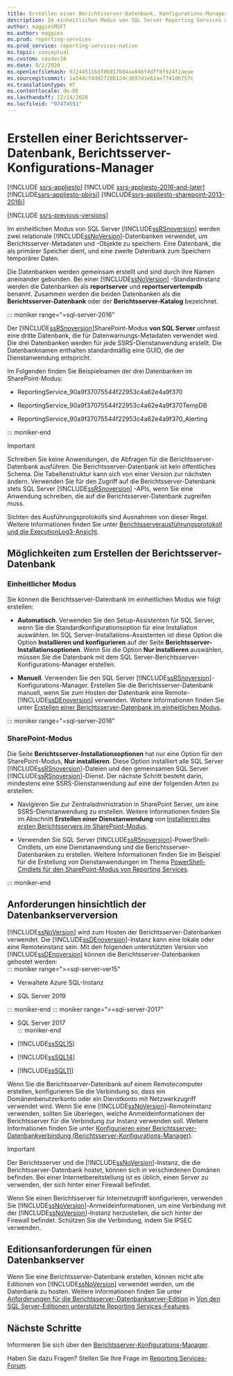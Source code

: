 ```yaml
---
title: Erstellen einer Berichtsserver-Datenbank, Konfigurations-Manager | Microsoft-Dokumentation
description: Im einheitlichen Modus von SQL Server Reporting Services werden zwei relationale SQL Server-Datenbanken verwendet, um Berichtsserver-Metadaten und -Objekte zu speichern. Eine Datenbank, die als primärer Speicher dient, und eine zweite Datenbank zum Speichern temporärer Daten.
author: maggiesMSFT
ms.author: maggies
ms.prod: reporting-services
ms.prod_service: reporting-services-native
ms.topic: conceptual
ms.custom: seodec18
ms.date: 9/2/2020
ms.openlocfilehash: 922445116df06017b84aa84bf8dff8f924f2aeae
ms.sourcegitcommit: 1a544cf4dd2720b124c3697d1e62ae7741db757c
ms.translationtype: HT
ms.contentlocale: de-DE
ms.lasthandoff: 12/14/2020
ms.locfileid: "97474551"
---
```

# <a name="create-a-report-server-database-report-server-configuration-manager"></a>Erstellen einer Berichtsserver-Datenbank, Berichtsserver-Konfigurations-Manager  

[!INCLUDE [ssrs-appliesto](../../includes/ssrs-appliesto.md)] [!INCLUDE [ssrs-appliesto-2016-and-later](../../includes/ssrs-appliesto-2016-and-later.md)] [!INCLUDE[ssrs-appliesto-pbirsi](../../includes/ssrs-appliesto-pbirs.md)] [!INCLUDE[ssrs-appliesto-sharepoint-2013-2016i](../../includes/ssrs-appliesto-sharepoint-2013-2016.md)]

[!INCLUDE [ssrs-previous-versions](../../includes/ssrs-previous-versions.md)]

Im einheitlichen Modus von SQL Server [!INCLUDE[ssRSnoversion](../../includes/ssrsnoversion-md.md)] werden zwei relationale [!INCLUDE[ssNoVersion](../../includes/ssnoversion-md.md)]-Datenbanken verwendet, um Berichtsserver-Metadaten und -Objekte zu speichern. Eine Datenbank, die als primärer Speicher dient, und eine zweite Datenbank zum Speichern temporärer Daten. 

Die Datenbanken werden gemeinsam erstellt und sind durch ihre Namen aneinander gebunden. Bei einer [!INCLUDE[ssNoVersion](../../includes/ssnoversion-md.md)] -Standardinstanz werden die Datenbanken als **reportserver** und **reportservertempdb** benannt. Zusammen werden die beiden Datenbanken als die **Berichtsserver-Datenbank** oder der **Berichtsserver-Katalog** bezeichnet.

::: moniker range="=sql-server-2016"

Der [!INCLUDE[ssRSnoversion](../../includes/ssrsnoversion-md.md)]SharePoint-Modus **von SQL Server** umfasst eine dritte Datenbank, die für Datenwarnungs-Metadaten verwendet wird. Die drei Datenbanken werden für jede SSRS-Dienstanwendung erstellt. Die Datenbanknamen enthalten standardmäßig eine GUID, die der Dienstanwendung entspricht. 

Im Folgenden finden Sie Beispielnamen der drei Datenbanken im SharePoint-Modus:

- ReportingService_90a9f37075544f22953c4a62e4a9f370  
  
- ReportingService_90a9f37075544f22953c4a62e4a9f370TempDB  
  
- ReportingService_90a9f37075544f22953c4a62e4a9f370_Alerting  

::: moniker-end
  
> [!IMPORTANT]  
> Schreiben Sie keine Anwendungen, die Abfragen für die Berichtsserver-Datenbank ausführen. Die Berichtsserver-Datenbank ist kein öffentliches Schema. Die Tabellenstruktur kann sich von einer Version zur nächsten ändern. Verwenden Sie für den Zugriff auf die Berichtsserver-Datenbank stets SQL Server [!INCLUDE[ssRSnoversion](../../includes/ssrsnoversion-md.md)] -APIs, wenn Sie eine Anwendung schreiben, die auf die Berichtsserver-Datenbank zugreifen muss.  
>
> Sichten des Ausführungsprotokolls sind Ausnahmen von dieser Regel. Weitere Informationen finden Sie unter [Berichtsserverausführungsprotokoll und die ExecutionLog3-Ansicht](../../reporting-services/report-server/report-server-executionlog-and-the-executionlog3-view.md).  
  
## <a name="ways-to-create-the-report-server-database"></a>Möglichkeiten zum Erstellen der Berichtsserver-Datenbank

 ### <a name="native-mode"></a>Einheitlicher Modus
 Sie können die Berichtsserver-Datenbank im einheitlichen Modus wie folgt erstellen:  
  
- **Automatisch**. Verwenden Sie den Setup-Assistenten für SQL Server, wenn Sie die Standardkonfigurationsoption für eine Installation auswählen. Im SQL Server-Installations-Assistenten ist diese Option die Option **Installieren und konfigurieren** auf der Seite **Berichtsserver-Installationsoptionen**. Wenn Sie die Option **Nur installieren** auswählen, müssen Sie die Datenbank mit dem SQL Server-Berichtsserver-Konfigurations-Manager erstellen.  
  
- **Manuell**. Verwenden Sie den SQL Server [!INCLUDE[ssRSnoversion](../../includes/ssrsnoversion-md.md)]-Konfigurations-Manager. Erstellen Sie die Berichtsserver-Datenbank manuell, wenn Sie zum Hosten der Datenbank eine Remote-[!INCLUDE[ssDEnoversion](../../includes/ssdenoversion-md.md)] verwenden. Weitere Informationen finden Sie unter [Erstellen einer Berichtsserver-Datenbank im einheitlichen Modus](../../reporting-services/install-windows/ssrs-report-server-create-a-native-mode-report-server-database.md).  

::: moniker range="=sql-server-2016"
  
### <a name="sharepoint-mode"></a>SharePoint-Modus 
Die Seite **Berichtsserver-Installationsoptionen** hat nur eine Option für den SharePoint-Modus, **Nur installieren**. Diese Option installiert alle SQL Server [!INCLUDE[ssRSnoversion](../../includes/ssrsnoversion-md.md)]-Dateien und den gemeinsamen SQL Server [!INCLUDE[ssRSnoversion](../../includes/ssrsnoversion-md.md)]-Dienst. Der nächste Schritt besteht darin, mindestens eine SSRS-Dienstanwendung auf eine der folgenden Arten zu erstellen:  
  
- Navigieren Sie zur Zentraladministration in SharePoint Server, um eine SSRS-Dienstanwendung zu erstellen. Weitere Informationen finden Sie im Abschnitt **Erstellen einer Dienstanwendung** von [Installieren des ersten Berichtsservers im SharePoint-Modus](../../reporting-services/install-windows/install-the-first-report-server-in-sharepoint-mode.md#bkmk_create_serrviceapplication).  
  
- Verwenden Sie SQL Server [!INCLUDE[ssRSnoversion](../../includes/ssrsnoversion-md.md)]-PowerShell-Cmdlets, um eine Dienstanwendung und die Berichtsserver-Datenbanken zu erstellen. Weitere Informationen finden Sie im Beispiel für die Erstellung von Dienstanwendungen im Thema [PowerShell-Cmdlets für den SharePoint-Modus von Reporting Services](../../reporting-services/report-server-sharepoint/powershell-cmdlets-for-reporting-services-sharepoint-mode.md).  

::: moniker-end
  
## <a name="database-server-version-requirements"></a>Anforderungen hinsichtlich der Datenbankserverversion

 [!INCLUDE[ssNoVersion](../../includes/ssnoversion-md.md)] wird zum Hosten der Berichtsserver-Datenbanken verwendet. Die [!INCLUDE[ssDEnoversion](../../includes/ssdenoversion-md.md)]-Instanz kann eine lokale oder eine Remoteinstanz sein. Mit den folgenden unterstützten Version von [!INCLUDE[ssDEnoversion](../../includes/ssdenoversion-md.md)] können die Berichtsserver-Datenbanken gehostet werden:  
::: moniker range=">=sql-server-ver15"

- Verwaltete Azure SQL-Instanz

- SQL Server 2019

::: moniker-end
::: moniker range=">=sql-server-2017"

- SQL Server 2017  
::: moniker-end

- [!INCLUDE[ssSQL15](../../includes/sssql15-md.md)]  
  
- [!INCLUDE[ssSQL14](../../includes/sssql14-md.md)]  
  
- [!INCLUDE[ssSQL11](../../includes/sssql11-md.md)]  

Wenn Sie die Berichtsserver-Datenbank auf einem Remotecomputer erstellen, konfigurieren Sie die Verbindung so, dass ein Domänenbenutzerkonto oder ein Dienstkonto mit Netzwerkzugriff verwendet wird. Wenn Sie eine [!INCLUDE[ssNoVersion](../../includes/ssnoversion-md.md)]-Remoteinstanz verwenden, sollten Sie überlegen, welche Anmeldeinformationen der Berichtsserver für die Verbindung zur Instanz verwenden soll. Weitere Informationen finden Sie unter [Konfigurieren einer Berichtsserver-Datenbankverbindung &#40;Berichtsserver-Konfigurations-Manager&#41;](../../reporting-services/install-windows/configure-a-report-server-database-connection-ssrs-configuration-manager.md).  
  
> [!IMPORTANT]  
> Der Berichtsserver und die [!INCLUDE[ssNoVersion](../../includes/ssnoversion-md.md)]-Instanz, die die Berichtsserver-Datenbank hostet, können sich in verschiedenen Domänen befinden. Bei einer Internetbereitstellung ist es üblich, einen Server zu verwenden, der sich hinter einer Firewall befindet. 
>
> Wenn Sie einen Berichtsserver für Internetzugriff konfigurieren, verwenden Sie [!INCLUDE[ssNoVersion](../../includes/ssnoversion-md.md)]-Anmeldeinformationen, um eine Verbindung mit der [!INCLUDE[ssNoVersion](../../includes/ssnoversion-md.md)]-Instanz herzustellen, die sich hinter der Firewall befindet. Schützen Sie die Verbindung, indem Sie IPSEC verwenden.  
  
## <a name="edition-requirements-for-a-database-server"></a>Editionsanforderungen für einen Datenbankserver 

 Wenn Sie eine Berichtsserver-Datenbank erstellen, können nicht alle Editionen von [!INCLUDE[ssNoVersion](../../includes/ssnoversion-md.md)] verwendet werden, um die Datenbank zu hosten. Weitere Informationen finden Sie unter [Anforderungen für die Berichtsserver-Datenbankserver-Edition](../reporting-services-features-supported-by-the-editions-of-sql-server-2016.md#edition-requirements-for-the-report-server-database) in [Von den SQL Server-Editionen unterstützte Reporting Services-Features](../reporting-services-features-supported-by-the-editions-of-sql-server-2016.md).  

## <a name="next-steps"></a>Nächste Schritte

Informieren Sie sich über den [Berichtsserver-Konfigurations-Manager](reporting-services-configuration-manager-native-mode.md).  

Haben Sie dazu Fragen? Stellen Sie Ihre Frage im [Reporting Services-Forum](https://go.microsoft.com/fwlink/?LinkId=620231).